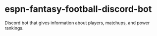 # espn-fantasy-football-discord-bot
Discord bot that gives information about players, matchups, and power rankings.
